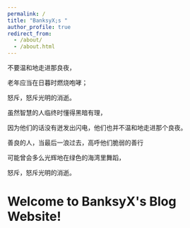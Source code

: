 ```yaml
---
permalink: /
title: "BanksyX;s "
author_profile: true
redirect_from: 
  - /about/
  - /about.html
---
```


不要温和地走进那良夜，

老年应当在日暮时燃烧咆哮；

怒斥，怒斥光明的消逝。


虽然智慧的人临终时懂得黑暗有理，　

因为他们的话没有迸发出闪电，他们也并不温和地走进那个良夜。
 

善良的人，当最后一浪过去，高呼他们脆弱的善行

可能曾会多么光辉地在绿色的海湾里舞蹈，

怒斥，怒斥光明的消逝。

Welcome to BanksyX's Blog Website!
======
